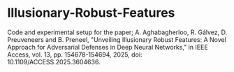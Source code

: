 # Illusionary-Robust-Features
Code and experimental setup for the paper; A. Aghabagherloo, R. Gálvez, D. Preuveneers and B. Preneel, "Unveiling Illusionary Robust Features: A Novel Approach for Adversarial Defenses in Deep Neural Networks," in IEEE Access, vol. 13, pp. 154678-154694, 2025, doi: 10.1109/ACCESS.2025.3604636.
